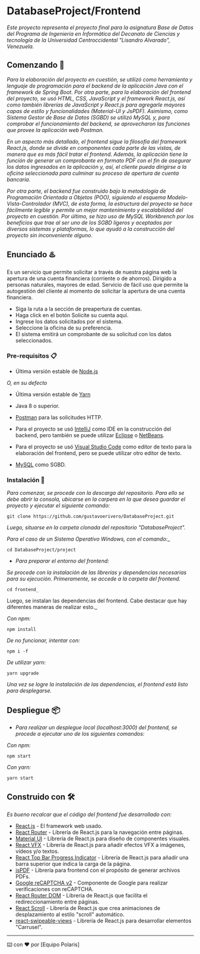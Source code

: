 # DatabaseProject/Frontend

_Este proyecto representa el proyecto final para la asignatura Base de Datos del 
Programa de Ingeniería en Informática del Decanato de Ciencias y tecnología de la Universidad 
Centroccidental "Lisandro Alvarado", Venezuela._

## Comenzando 🚀

_Para la elaboración del proyecto en cuestión, se utilizó como herramienta y lenguaje de programación para el backend de la aplicación Java con el framework de Spring Boot. Por otra parte, para la elaboración del frontend del proyecto, se usó HTML, CSS, JavaScript y el framework React.js, así como también librerías de JavaScript y React.js para agregarle mayores capas de estilo y funcionalidades (Material-UI y JsPDF). Asimismo, como Sistema Gestor de Base de Datos (SGBD) se utilizó MySQL y, para comprobar el funcionamiento del backend, se aprovecharon las funciones que provee la aplicación web Postman._

_En un aspecto más detallado, el frontend sigue la filosofía del framework React.js, donde se divide en componentes cada parte de las vistas, de manera que es más fácil tratar el frontend. Además, la aplicación tiene la función de generar un comprobante en formato PDF con el fin de asegurar los datos ingresados en la aplicación y, así, el cliente pueda dirigirse a la oficina seleccionada para culminar su proceso de apertura de cuenta bancaria._

_Por otra parte, el backend fue construido bajo la metodología de Programación Orientada a Objetos (POO), siguiendo el esquema Modelo-Vista-Controlador (MVC), de esta forma, la estructura del proyecto se hace fácilmente legible y permite un mejor mantenimiento y escalabilidad del proyecto en cuestión.
Por último, se hizo uso de MySQL Workbrench por los beneficios que trae al ser uno de los SGBD ligeros y aceptados por diversos sistemas y plataformas, lo que ayudó a la construcción del proyecto sin inconveniente alguno._

## Enunciado ♨️
Es un servicio que permite solicitar a través de nuestra página web la apertura de una cuenta financiera (corriente o de ahorros). Dirigido a personas naturales, mayores de edad. Servicio de fácil uso que permite la autogestión del cliente al momento de solicitar la apertura de una cuenta financiera.
* Siga la ruta a la sección de preapertura de cuentas.
* Haga click en el botón Solicite su cuenta aquí.
* Ingrese los datos solicitados por el sistema.
* Seleccione la oficina de su preferencia.
* El sistema emitirá un comprobante de su solicitud con los datos seleccionados.


### Pre-requisitos 📋

* Última versión estable de [Node.js](https://nodejs.org/en/)

_O, en su defecto_

* Última versión estable de [Yarn](https://yarnpkg.com/)

* Java 8 o superior.

* [Postman](https://www.postman.com/) para las solicitudes HTTP.

* Para el proyecto se usó [IntelliJ](https://www.jetbrains.com/es-es/idea/) como IDE en la construcción
del backend, pero también se puede utilizar [Eclipse](https://www.eclipse.org/downloads/packages/release/2021-09/r/eclipse-ide-enterprise-java-and-web-developers) o [NetBeans](https://netbeans.apache.org/).

* Para el proyecto se usó [Visual Studio Code](https://code.visualstudio.com/) como editor de texto para la 
elaboración del frontend, pero se puede utilizar otro editor de texto.

* [MySQL](https://www.mysql.com/products/workbench/) como SGBD.

### Instalación 🔧

_Para comenzar, se procede con la descarga del repositorio. Para ello se debe abrir la consola,
ubicarse en la carpera en la que desea guardar el proyecto y ejecutar el siguiente comando:_

```
git clone https://github.com/gustavoerivero/DatabaseProject.git
```

_Luego, situarse en la carpeta clonada del repositorio "DatabaseProject"._

_Para el caso de un Sistema Operativo Windows, con el comando:__

```
cd DatabaseProject/project
```

* _Para preparar el entorno del frontend:_

_Se procede con la instalación de las librerías y dependencias necesarias para su ejecución.
Primeramente, se accede a la carpeta del frontend._

```
cd frontend_
```

Luego, se instalan las dependencias del frontend. Cabe destacar que hay diferentes maneras de realizar esto._

_Con npm:_

```
npm install
```

_De no funcionar, intentar con:_

```
npm i -f
```

_De utilizar yarn:_

```
yarn upgrade
```

_Una vez se logre la instalación de las dependencias, el frontend está listo para desplegarse._

## Despliegue 📦

* _Para realizar un desplegue local (localhost:3000) del frontend, se procede a ejecutar uno de los siguientes comandos:_

_Con npm:_

```
npm start
```

_Con yarn:_
```
yarn start
```


## Construido con 🛠️

_Es bueno recalcar que el código del frontend fue desarrollado con:_

* [React.js](https://es.reactjs.org/) - El framework web usado.
* [React Router](https://reactrouter.com/) - Librería de React.js para la navegación entre páginas.
* [Material UI](https://material-ui.com/) - Librería de React.js para diseño de componentes visuales.
* [React VFX](https://amagi.dev/react-vfx/) - Librería de React.js para añadir efectos VFX a imágenes, vídeos y/o textos.
* [React Top Bar Progress Indicator](https://www.npmjs.com/package/react-topbar-progress-indicator) - Librería de React.js para añadir una barra superior que indica la carga de la página.
* [jsPDF](https://www.npmjs.com/package/jspdf) - Librería para frontend con el propósito de generar archivos PDFs.
* [Google reCAPTCHA v2](https://www.npmjs.com/package/react-google-recaptcha) - Componente de Google para realizar verificaciones con reCAPTCHA.
* [React Router DOM](https://www.npmjs.com/package/react-router-dom) - Librería de React.js que facilita el redireccionamiento entre páginas.
* [React Scroll](https://www.npmjs.com/package/react-scroll) - Librería de React.js que crea animaciones de desplazamiento al estilo "scroll" automático.
* [react-swipeable-views](https://react-swipeable-views.com/getting-started/installation/) - Librería de React.js para desarrollar elementos "Carrusel".


---
⌨️ con ❤️ por [Equipo Polaris] 